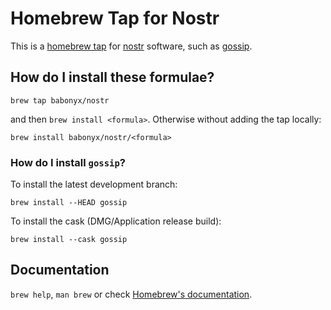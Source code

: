 # Homebrew Tap for Nostr

This is a [homebrew tap](https://docs.brew.sh/Taps) for [nostr](https://nostr.com/) software, such as [gossip](https://github.com/mikedilger/gossip).

## How do I install these formulae?

```
brew tap babonyx/nostr
```

and then `brew install <formula>`. Otherwise without adding the tap locally:

```
brew install babonyx/nostr/<formula>
```

### How do I install `gossip`?

To install the latest development branch:

```
brew install --HEAD gossip
```

To install the cask (DMG/Application release build):

```
brew install --cask gossip
```

## Documentation

`brew help`, `man brew` or check [Homebrew's documentation](https://docs.brew.sh).
